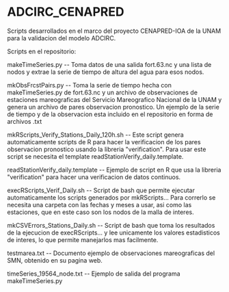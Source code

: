 # ADCIRC_CENAPRED
Scripts desarrollados en el marco del proyecto CENAPRED-IOA de la UNAM para la validacion del modelo ADCIRC. 

Scripts en el repositorio:

makeTimeSeries.py -- Toma datos de una salida fort.63.nc y una lista de nodos y extrae la serie de tiempo de altura del agua
		     para esos nodos. 

mkObsFrcstPairs.py --	Toma la serie de tiempo hecha con makeTimeSeries.py de fort.63.nc y un archivo de observaciones de 
			estaciones mareograficas del Servicio Mareografico Nacional de la UNAM y genera un archivo de pares
			observacion pronostico. Un ejemplo de la serie de tiempo y de la observacion esta incluido en el 
			repositorio en forma de archivos .txt

mkRScripts_Verify_Stations_Daily_120h.sh -- 	Este script genera automaticamente scripts de R para hacer la verificacion de 
						los pares observacion pronostico usando la libreria "verification". Para usar
						este script se necesita el template readStationVerify_daily.template.

readStationVerify_daily.template -- 	Ejemplo de script en R que usa la libreria "verification" para hacer una verificacion
					de datos continuos. 

execRScripts_Verif_Daily.sh -- 	Script de bash que permite ejecutar automaticamente los scripts generados por mkRScripts... 
				Para correrlo se necesita una carpeta con las fechas y meses a usar, asi como las estaciones,
				que en este caso son los nodos de la malla de interes. 

mkCSVErrors_Stations_Daily.sh -- 	Script de bash que toma los resultados de la ejecucion de execRScripts... y lee unicamente
					los valores estadisticos de interes, lo que permite manejarlos mas facilmente. 

testmarea.txt -- 	Documento ejemplo de observaciones mareograficas del SMN, obtenido en su pagina web. 

timeSeries_19564_node.txt -- 	Ejemplo de salida del programa makeTimeSeries.py
